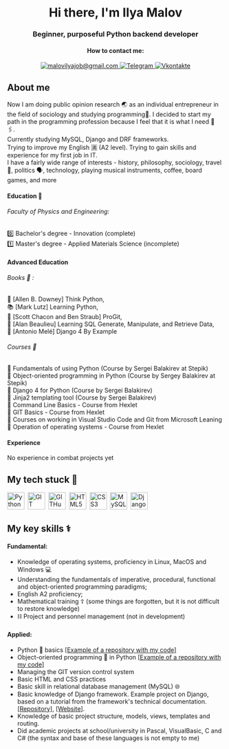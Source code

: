 <div id="header" align="center">
	<h1>Hi there, I'm Ilya Malov</h1>
	<h3>Beginner, purposeful Python backend developer</h3>
</div>
<div id="socials" align="center">
<h4>How to contact me:</h4>
<a href="mailto:malovilyajob@gmail.com">
<img src="https://img.shields.io/badge/Gmail -red?style=for-the-badge&logo=gmail&logoColor=white" alt="malovilyajob@gmail.com">
<a href="https://t.me/Motaya" align="center">
<img src="https://img.shields.io/badge/Telegram-blue?style=for-the-badge&logo=telegram&logoColor=white" alt="Telegram">
</a>
<a href="https://m.vk.com/mozhno_ni_nado" align="center">
<img src="https://img.shields.io/badge/Vkontakte-grey?style=for-the-badge&logo=vk&logoColor=white" alt="Vkontakte">
</a>
</div>

## About me
Now I am doing public opinion research 🌏 as an individual entrepreneur in the field of sociology and studying programming🧨. I decided to start my path in the programming profession because I feel that it is what I need 💾 🖇.<br>
Currently studying MySQL, Django and DRF frameworks.<br>
Trying to improve my English 🈵 (A2 level). Trying to gain skills and experience for my first job in IT. <br>
I have a fairly wide range of interests - history, philosophy, sociology, travel :footprints:, politics :speaking_head:, technology, playing musical instruments, coffee, board games, and more<br>

#### Education :herb:
###### Faculty of Physics and Engineering: 
:zero: Bachelor's degree - Innovation (complete)<br>
:one: Master's degree - Applied Materials Science (incomplete)

#### Advanced Education
###### Books :bookmark: :
:blue_book: [Allen B. Downey] Think Python,<br>
:books: [Mark Lutz] Learning Python,<br>
:orange_book: [Scott Chacon and Ben Straub] ProGit,<br>
:notebook: [Alan Beaulieu] Learning SQL Generate, Manipulate, and Retrieve Data,<br>
:book: [Antonio Melé] Django 4 By Example <br>

###### Courses :cactus:
:apple: Fundamentals of using Python (Course by Sergei Balakirev at Stepik)<br>
:green_apple: Object-oriented programming in Python (Course by Sergey Balakirev at Stepik)<br>
:tangerine: Django 4 for Python (Course by Sergei Balakirev)<br>
:tangerine: Jinja2 templating tool (Course by Sergei Balakirev)<br>
:tomato: Command Line Basics - Course from Hexlet<br>
:tomato: GIT Basics - Course from Hexlet<br>
:green_apple: Courses on working in Visual Studio Code and Git from Microsoft Leaning<br>
:ramen: Operation of operating systems - Course from Hexlet<br>


#### Experience
No experience in combat projects yet

## My tech stuck 🧰
<img src="https://cdn.jsdelivr.net/gh/devicons/devicon/icons/python/python-original-wordmark.svg" title="Python" width="40" height="40">&nbsp;
<img src="https://cdn.jsdelivr.net/gh/devicons/devicon/icons/git/git-plain-wordmark.svg" title="GIT" width="40" height="40">&nbsp;
<img src="https://cdn.jsdelivr.net/gh/devicons/devicon/icons/github/github-original-wordmark.svg" title="GITHub" width="40" height="40">&nbsp;
<img src="https://cdn.jsdelivr.net/gh/devicons/devicon/icons/html5/html5-original-wordmark.svg" title="HTML5" width="40" height="40">&nbsp;
<img src="https://cdn.jsdelivr.net/gh/devicons/devicon/icons/css3/css3-plain-wordmark.svg" title="CSS3" width="40" height="40">&nbsp;
<img src="https://cdn.jsdelivr.net/gh/devicons/devicon/icons/mysql/mysql-plain-wordmark.svg" title="MySQL" width="40" height="40">&nbsp;
<img src="https://cdn.jsdelivr.net/gh/devicons/devicon/icons/django/django-plain-wordmark.svg" title="Django" width="40" height="40">&nbsp;

## My key skills :medical_symbol:
#### Fundamental:
- Knowledge of operating systems, proficiency in Linux, MacOS and Windows :computer:
- Understanding the fundamentals of imperative, procedural, functional and object-oriented programming paradigms;
- English A2 proficiency;
- Mathematical training :orthodox_cross: (some things are forgotten, but it is not difficult to restore knowledge)
- :chains: Project and personnel management (not in development)
#### Applied:
- Python :snake: basics [[Example of a repository with my code]](https://github.com/Motayassa/Basic_Internship_S-P_part1)
- Object-oriented programming :door: in Python [[Example of a repository with my code]](https://github.com/Motayassa/OOP_in_Python)
- Managing the GIT version control system
- Basic HTML and CSS practices
- Basic skill in relational database management (MySQL) :globe_with_meridians:
- Basic knowledge of Django framework. Example project on Django, based on a tutorial from the framework's technical documentation. [[Repository]](https://github.com/Motayassa/project-polls-django-documentation), [[Website]](https://motaya.pythonanywhere.com/polls/).
- Knowledge of basic project structure, models, views, templates and routing.
- Did academic projects at school/university in Pascal, VisualBasic, C and C# (the syntax and base of these languages is not empty to me)

<div id="stat" align="center">
    <img src="https://github-profile-summary-cards.vercel.app/api/cards/profile-details?username=Motayassa&theme=apprentice" alt=""/>
    <img src="https://github-profile-summary-cards.vercel.app/api/cards/most-commit-language?username=Motayassa&theme=apprentice" alt=""/>
     <img src="https://github-profile-summary-cards.vercel.app/api/cards/stats?username=Motayassa&theme=apprentice" alt=""/>
</div>